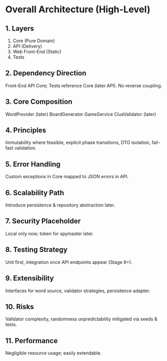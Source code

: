 ﻿# Overall Architecture (High-Level)

## 1. Layers
1. Core (Pure Domain)
2. API (Delivery)
3. Web Front-End (Static)
4. Tests

## 2. Dependency Direction
Front-End  API  Core; Tests reference Core (later API). No reverse coupling.

## 3. Core Composition
WordProvider (later)  BoardGenerator  GameService  ClueValidator (later)

## 4. Principles
Immutability where feasible, explicit phase transitions, DTO isolation, fail-fast validation.

## 5. Error Handling
Custom exceptions in Core mapped to JSON errors in API.

## 6. Scalability Path
Introduce persistence & repository abstraction later.

## 7. Security Placeholder
Local only now; token for spymaster later.

## 8. Testing Strategy
Unit first, integration once API endpoints appear (Stage 8+).

## 9. Extensibility
Interfaces for word source, validator strategies, persistence adapter.

## 10. Risks
Validator complexity, randomness unpredictability  mitigated via seeds & tests.

## 11. Performance
Negligible resource usage; easily extendable.
